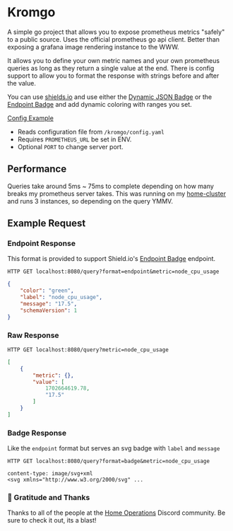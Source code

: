 # Kromgo

A simple go project that allows you to expose prometheus metrics "safely" to a public source. Uses the official prometheus go api client. Better than exposing a grafana image rendering instance to the WWW.

It allows you to define your own metric names and your own prometheus queries as long as they return a single value at the end. There is config support to allow you to format the response with strings before and after the value.

You can use [shields.io](https://shields.io) and use either the [Dynamic JSON Badge](https://shields.io/badges/dynamic-json-badge) or the [Endpoint Badge](https://shields.io/badges/endpoint-badge) and add dynamic coloring with ranges you set.

[Config Example](./config.yaml.example)

- Reads configuration file from `/kromgo/config.yaml`
- Requires `PROMETHEUS_URL` be set in ENV.
- Optional `PORT` to change server port.

## Performance

Queries take around 5ms ~ 75ms to complete depending on how many breaks my prometheus server takes. This was running on my [home-cluster](https://github.com/kashalls/home-cluster) and runs 3 instances, so depending on the query YMMV.

## Example Request

### Endpoint Response

This format is provided to support Shield.io's [Endpoint Badge](https://shields.io/badges/endpoint-badge) endpoint.

`HTTP GET localhost:8080/query?format=endpoint&metric=node_cpu_usage`

```json
{
    "color": "green",
    "label": "node_cpu_usage",
    "message": "17.5",
    "schemaVersion": 1
}
```

### Raw Response

`HTTP GET localhost:8080/query?metric=node_cpu_usage`

```json
[
    {
        "metric": {},
        "value": [
            1702664619.78,
            "17.5"
        ]
    }
]
```

### Badge Response

Like the `endpoint` format but serves an svg badge with `label` and `message`

`HTTP GET localhost:8080/query?format=badge&metric=node_cpu_usage`

```
content-type: image/svg+xml
<svg xmlns="http://www.w3.org/2000/svg" ...
```


### 🤝 Gratitude and Thanks

Thanks to all of the people at the [Home Operations](https://discord.gg/home-operations) Discord community. Be sure to check it out, its a blast!
